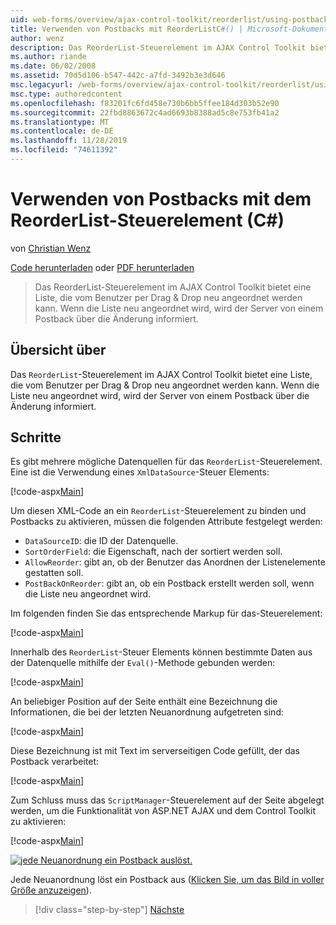 ```yaml
---
uid: web-forms/overview/ajax-control-toolkit/reorderlist/using-postbacks-with-reorderlist-cs
title: Verwenden von Postbacks mit ReorderListC#() | Microsoft-Dokumentation
author: wenz
description: Das ReorderList-Steuerelement im AJAX Control Toolkit bietet eine Liste, die vom Benutzer per Drag & Drop neu angeordnet werden kann. Wenn die Liste neu angeordnet ist, wird ein Po...
ms.author: riande
ms.date: 06/02/2008
ms.assetid: 70d5d106-b547-442c-a7fd-3492b3e3d646
msc.legacyurl: /web-forms/overview/ajax-control-toolkit/reorderlist/using-postbacks-with-reorderlist-cs
msc.type: authoredcontent
ms.openlocfilehash: f83201fc6fd458e730b6bb5ffee184d303b52e90
ms.sourcegitcommit: 22fbd8863672c4ad6693b8388ad5c8e753fb41a2
ms.translationtype: MT
ms.contentlocale: de-DE
ms.lasthandoff: 11/28/2019
ms.locfileid: "74611392"
---
```

# <a name="using-postbacks-with-reorderlist-c"></a>Verwenden von Postbacks mit dem ReorderList-Steuerelement (C#)

von [Christian Wenz](https://github.com/wenz)

[Code herunterladen](https://download.microsoft.com/download/9/3/f/93f8daea-bebd-4821-833b-95205389c7d0/ReorderList4.cs.zip) oder [PDF herunterladen](https://download.microsoft.com/download/2/d/c/2dc10e34-6983-41d4-9c08-f78f5387d32b/reorderlist4CS.pdf)

> Das ReorderList-Steuerelement im AJAX Control Toolkit bietet eine Liste, die vom Benutzer per Drag & Drop neu angeordnet werden kann. Wenn die Liste neu angeordnet wird, wird der Server von einem Postback über die Änderung informiert.

## <a name="overview"></a>Übersicht über

Das `ReorderList`-Steuerelement im AJAX Control Toolkit bietet eine Liste, die vom Benutzer per Drag & Drop neu angeordnet werden kann. Wenn die Liste neu angeordnet wird, wird der Server von einem Postback über die Änderung informiert.

## <a name="steps"></a>Schritte

Es gibt mehrere mögliche Datenquellen für das `ReorderList`-Steuerelement. Eine ist die Verwendung eines `XmlDataSource`-Steuer Elements:

[!code-aspx[Main](using-postbacks-with-reorderlist-cs/samples/sample1.aspx)]

Um diesen XML-Code an ein `ReorderList`-Steuerelement zu binden und Postbacks zu aktivieren, müssen die folgenden Attribute festgelegt werden:

- `DataSourceID`: die ID der Datenquelle.
- `SortOrderField`: die Eigenschaft, nach der sortiert werden soll.
- `AllowReorder`: gibt an, ob der Benutzer das Anordnen der Listenelemente gestatten soll.
- `PostBackOnReorder`: gibt an, ob ein Postback erstellt werden soll, wenn die Liste neu angeordnet wird.

Im folgenden finden Sie das entsprechende Markup für das-Steuerelement:

[!code-aspx[Main](using-postbacks-with-reorderlist-cs/samples/sample2.aspx)]

Innerhalb des `ReorderList`-Steuer Elements können bestimmte Daten aus der Datenquelle mithilfe der `Eval()`-Methode gebunden werden:

[!code-aspx[Main](using-postbacks-with-reorderlist-cs/samples/sample3.aspx)]

An beliebiger Position auf der Seite enthält eine Bezeichnung die Informationen, die bei der letzten Neuanordnung aufgetreten sind:

[!code-aspx[Main](using-postbacks-with-reorderlist-cs/samples/sample4.aspx)]

Diese Bezeichnung ist mit Text im serverseitigen Code gefüllt, der das Postback verarbeitet:

[!code-aspx[Main](using-postbacks-with-reorderlist-cs/samples/sample5.aspx)]

Zum Schluss muss das `ScriptManager`-Steuerelement auf der Seite abgelegt werden, um die Funktionalität von ASP.NET AJAX und dem Control Toolkit zu aktivieren:

[!code-aspx[Main](using-postbacks-with-reorderlist-cs/samples/sample6.aspx)]

[![jede Neuanordnung ein Postback auslöst.](using-postbacks-with-reorderlist-cs/_static/image2.png)](using-postbacks-with-reorderlist-cs/_static/image1.png)

Jede Neuanordnung löst ein Postback aus ([Klicken Sie, um das Bild in voller Größe anzuzeigen](using-postbacks-with-reorderlist-cs/_static/image3.png)).

> [!div class="step-by-step"]
> [Nächste](drag-and-drop-via-reorderlist-cs.md)
